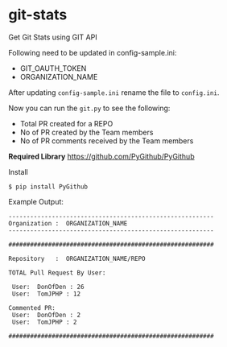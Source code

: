 # git-stats
Get Git Stats using GIT API

Following need to be updated in config-sample.ini:

- GIT_OAUTH_TOKEN
- ORGANIZATION_NAME

After updating `config-sample.ini` rename the file to `config.ini`.

Now you can run the `git.py` to see the following:
- Total PR created for a REPO
- No of PR created by the Team members
- No of PR comments received by the Team members

**Required Library**
https://github.com/PyGithub/PyGithub

Install

`$ pip install PyGithub`

Example Output:
```
---------------------------------------------------------
Organization :  ORGANIZATION_NAME
---------------------------------------------------------
 
#########################################################
 
Repository   :  ORGANIZATION_NAME/REPO
 
TOTAL Pull Request By User:
 
 User:  DonOfDen : 26
 User:  TomJPHP : 12
 
Commented PR:
 User:  DonOfDen : 2
 User:  TomJPHP : 2
 
#########################################################
```
